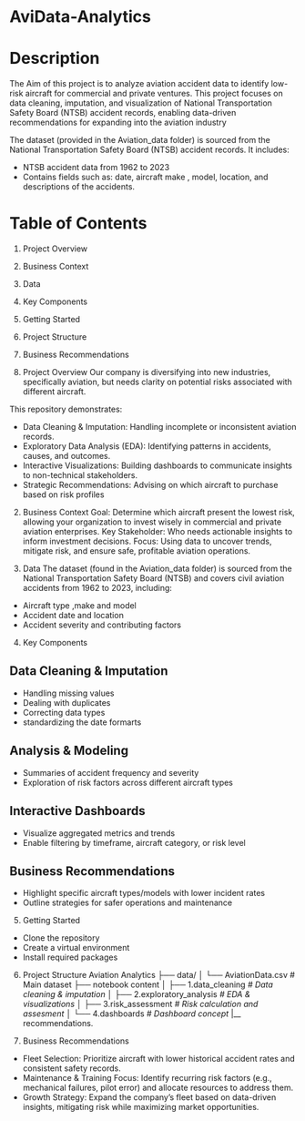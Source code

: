 # AviData-Analytics
# Description 
The Aim of this project is to analyze aviation accident data to identify low-risk aircraft for commercial and private ventures. This project focuses on data cleaning, imputation, and visualization of National Transportation Safety Board (NTSB) accident records, enabling data-driven recommendations for expanding into the aviation industry

The dataset (provided in the Aviation_data folder) is sourced from the National Transportation Safety Board (NTSB) accident records.
It includes:
- NTSB accident data from 1962 to 2023
- Contains fields such as: date, aircraft make , model, location, and descriptions of the accidents.

# Table of Contents
1. Project Overview
2. Business Context
3. Data
4. Key Components
5. Getting Started
6. Project Structure
7. Business Recommendations

1. Project Overview
Our  company is diversifying into new industries, specifically aviation, but needs clarity on potential risks associated with different aircraft.

This repository demonstrates:
- Data Cleaning & Imputation: Handling incomplete or inconsistent aviation records.
- Exploratory Data Analysis (EDA): Identifying patterns in accidents, causes, and outcomes.
- Interactive Visualizations: Building dashboards to communicate insights to non-technical stakeholders.
- Strategic Recommendations: Advising on which aircraft to purchase based on risk profiles

2. Business Context
Goal: Determine which aircraft present the lowest risk, allowing your organization to invest wisely in commercial and private aviation enterprises.
Key Stakeholder: Who needs actionable insights to inform investment decisions.
Focus: Using data to uncover trends, mitigate risk, and ensure safe, profitable aviation operations.

3. Data 
The dataset (found in the Aviation_data folder) is sourced from the National Transportation Safety Board (NTSB) and covers civil aviation accidents from 1962 to 2023, including:
- Aircraft type ,make and model
- Accident date and location
- Accident severity and contributing factors

4. Key Components
## Data Cleaning & Imputation
- Handling missing values
- Dealing with duplicates
- Correcting data types
- standardizing the date formarts
## Analysis & Modeling
- Summaries of accident frequency and severity
- Exploration of risk factors across different aircraft types
## Interactive Dashboards
- Visualize aggregated metrics and trends
- Enable filtering by timeframe, aircraft category, or risk level
## Business Recommendations
- Highlight specific aircraft types/models with lower incident rates
- Outline strategies for safer operations and maintenance

5. Getting Started
- Clone the repository
- Create a virtual environment
- Install required packages

6. Project Structure
   Aviation Analytics
├── data/
│   └── AviationData.csv   # Main dataset
├── notebook content
│   ├── 1.data_cleaning       *# Data cleaning & imputation*
│   ├── 2.exploratory_analysis *# EDA & visualizations*
│   ├── 3.risk_assessment      *# Risk calculation and assesment*
│   └── 4.dashboards  *# Dashboard concept*
|__ recommendations.

7. Business Recommendations
- Fleet Selection: Prioritize aircraft with lower historical accident rates and consistent safety records.
- Maintenance & Training Focus: Identify recurring risk factors (e.g., mechanical failures, pilot error) and allocate resources to address them.
- Growth Strategy: Expand the company’s fleet based on data-driven insights, mitigating risk while maximizing market opportunities.

